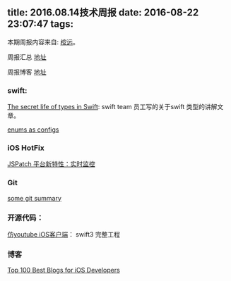 title: 2016.08.14技术周报
date: 2016-08-22 23:07:47
tags:
---

本期周报内容来自: [桉远](https://github.com/AnYuan)。

周报汇总 [地址](https://github.com/BaiduHiDeviOS/iOS-Tech-Weekly)

周报博客 [地址](http://baiduhidevios.github.io/)

### swift:

[The secret life of types in Swift](https://medium.com/@slavapestov/the-secret-life-of-types-in-swift-ff83c3c000a5#.yq90g5bq9): swift team 员工写的关于swift 类型的讲解文章。

[enums as configs](http://www.jessesquires.com/enums-as-configs/)

### iOS HotFix

[JSPatch 平台新特性：实时监控](http://jspatch.com/Docs/monitor?sukey=3997c0719f151520ab00603b2cde8a85e49ef9df3e5939d88d3508acfaf2ccf7b853de9807f35857be4a86e5f7fa8161)


### Git
[some git summary](http://hujiaweibujidao.github.io/blog/2016/08/02/some-git-summary/)


### 开源代码：

[仿youtube iOS客户端](https://github.com/aslanyanhaik/youtube-iOS)： swift3 完整工程


### 博客

[Top 100 Best Blogs for iOS Developers](http://www.softwarehow.com/best-blogs-for-ios-developers/)
